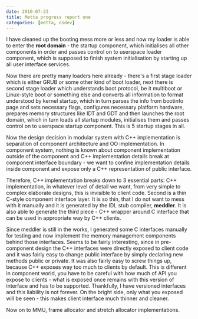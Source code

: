 ```yaml
---
date: 2010-07-23
title: Metta progress report one
categories: [metta, osdev]
---
```

I have cleaned up the booting mess more or less and now my loader is able to enter the **root domain** - the startup component, which initialises all other components in order and passes control on to userspace loader component, which is supposed to finish system initialisation by starting up all user interface services.

Now there are pretty many loaders here already - there's a first stage loader which is either GRUB or some other kind of boot loader, next there is second stage loader which understands boot protocol, be it multiboot or Linux-style boot or something else and converts all information to format understood by kernel startup, which in turn parses the info from bootinfo page and sets necessary flags, configures necessary platform hardware, prepares memory structures like IDT and GDT and then launches the root domain, which in turn loads all startup modules, initialises them and passes control on to userspace startup component. This is 5 startup stages in all.

Now the design decision in modular system with C++ implementation is separation of component architecture and OO implementation. In component system, nothing is known about component implementation outside of the component and C++ implementation details break at component interface boundary - we want to confine implementation details inside component and expose only a C++ representation of public interface.

Therefore, C++ implementation breaks down to 3 essential parts: C++ implementation, in whatever level of detail we want, from very simple to complex elaborate designs, this is invisible to client code. Second is a thin C-style component interface layer. It is so thin, that I do not want to mess with it manually and it is generated by the IDL stub compiler, **meddler**. It is also able to generate the third piece - C++ wrapper around C interface that can be used in appropriate way by C++ clients.

Since meddler is still in the works, I generated some C interfaces manually for testing and now implement the memory management components behind those interfaces. Seems to be fairly interesting, since in pre-component design the C++ interfaces were directly exposed to client code and it was fairly easy to change public interface by simply declaring new methods public or private. It was also fairly easy to screw things up, because C++ exposes way too much to clients by default. This is different in component world, you have to be careful with how much of API you expose to clients - what is exposed once remains with this version of interface and has to be supported. Thankfully, I have versioned interfaces and this liability is not forever. On the bright side, only what you exposed will be seen - this makes client interface much thinner and cleaner.

Now on to MMU, frame allocator and stretch allocator implementations.
